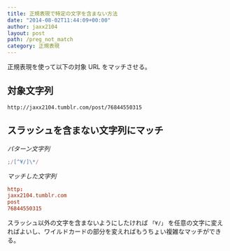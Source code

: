 ```yaml
---
title: 正規表現で特定の文字を含まない方法
date: "2014-08-02T11:44:09+00:00"
author: jaxx2104
layout: post
path: /preg_not_match
category: 正規表現
---
```


正規表現を使って以下の対象 URL をマッチさせる。

## 対象文字列

```
http://jaxx2104.tumblr.com/post/76844550315
```

## スラッシュを含まない文字列にマッチ

_パターン文字列_

```js
;/[^¥/]\*/
```

<!--more-->

_マッチした文字列_

```conf
http:
jaxx2104.tumblr.com
post
76844550315
```

スラッシュ以外の文字を含まないようにしたければ `「¥/」` を任意の文字に変えればよいし、ワイルドカードの部分を変えればもうちょい複雑なマッチができる。
